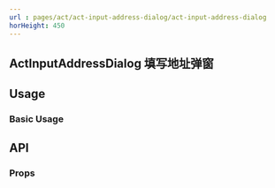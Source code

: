 ```yaml
---
url : pages/act/act-input-address-dialog/act-input-address-dialog
horHeight: 450
---
```


## ActInputAddressDialog 填写地址弹窗


## Usage

### Basic Usage

## API

### Props

